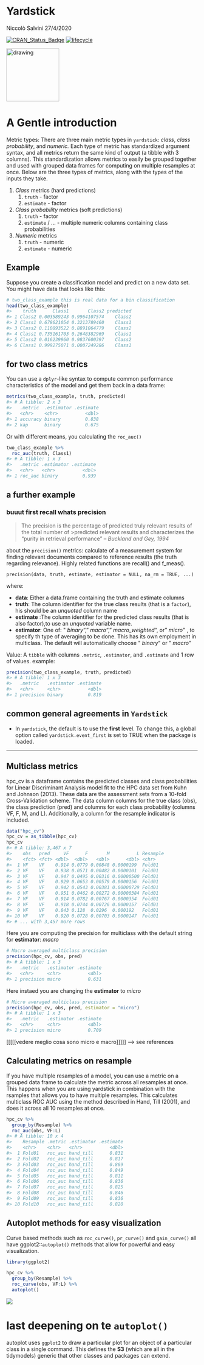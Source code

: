 Yardstick
================
Niccolò Salvini
27/4/2020

[![CRAN\_Status\_Badge](http://www.r-pkg.org/badges/version/yardstick)](https://CRAN.R-project.org/package=yardstick)
[![lifecycle](https://img.shields.io/badge/lifecycle-maturing-blue.svg)](https://www.tidyverse.org/lifecycle/#maturing)

<img src="img/logo.png" alt="drawing" width="139"/>

# A Gentle introduction

Metric types: There are three main metric types in `yardstick`: *class*,
*class probability*, and *numeric.* Each type of metric has standardized
argument syntax, and all metrics return the same kind of output (a
tibble with 3 columns). This standardization allows metrics to easily be
grouped together and used with grouped data frames for computing on
multiple resamples at once. Below are the three types of metrics, along
with the types of the inputs they take.

1.  *Class* metrics (hard predictions)
    1.  `truth` - factor
    2.  `estimate` - factor
2.  *Class probability* metrics (soft predictions)
    1.  `truth` - factor
    2.  `estimate` / … - multiple numeric columns containing class
        probabilities
3.  *Numeric* metrics
    1.  `truth` - numeric
    2.  `estimate` - numeric

## Example

Suppose you create a classification model and predict on a new data set.
You might have data that looks like this:

``` r
# two_class_example this is real data for a bin classification 
head(two_class_example)
#>    truth      Class1       Class2 predicted
#> 1 Class2 0.003589243 0.9964107574    Class2
#> 2 Class1 0.678621054 0.3213789460    Class1
#> 3 Class2 0.110893522 0.8891064779    Class2
#> 4 Class1 0.735161703 0.2648382969    Class1
#> 5 Class2 0.016239960 0.9837600397    Class2
#> 6 Class1 0.999275071 0.0007249286    Class1
```

## for two class metrics

You can use a `dplyr`-like syntax to compute common performance
characteristics of the model and get them back in a data frame:

``` r
metrics(two_class_example, truth, predicted)
#> # A tibble: 2 x 3
#>   .metric  .estimator .estimate
#>   <chr>    <chr>          <dbl>
#> 1 accuracy binary         0.838
#> 2 kap      binary         0.675
```

Or with different means, you calculating the `roc_auc()`

``` r
two_class_example %>%
  roc_auc(truth, Class1)
#> # A tibble: 1 x 3
#>   .metric .estimator .estimate
#>   <chr>   <chr>          <dbl>
#> 1 roc_auc binary         0.939
```

## a further example

### buuut first recall whats precision

> The precision is the percentage of predicted truly relevant results of
> the total number of \>predicted relevant results and characterizes the
> “purity in retrieval performance” – <cite>Buckland and Gey,
> 1994</cite>

about the `precision()` metrics: calculate of a measurement system for
finding relevant documents compared to reference results (the truth
regarding relevance). Highly related functions are recall() and
f\_meas().

`precision(data, truth, estimate, estimator = NULL, na_rm = TRUE, ...)`

where:

  - **data**: Either a data.frame containing the truth and estimate
    columns
  - **truth**: The column identifier for the true class results (that is
    a `factor`), his should be an *unquoted* column name
  - **estimate** :The column identifier for the predicted class results
    (that is also factor),to use an *unquoted* variable name.
  - **estimator**: One of: " *binary*“,” *macro*“,” *macro\_weighted*“,
    or” *micro*" , to specify th type of averaging to be done. This has
    its own employment in multiclass. The default will automatically
    choose " *binary*" or " *macro*"

Value: A `tibble` with columns `.metric`, `.estimator`, and `.estimate`
and 1 row of values. example:

``` r
precision(two_class_example, truth, predicted)
#> # A tibble: 1 x 3
#>   .metric   .estimator .estimate
#>   <chr>     <chr>          <dbl>
#> 1 precision binary         0.819
```

## common general agreements in `Yardstick`

  - In `yardstick`, the default is to use the **first** level. To change
    this, a global option called `yardstick.event_first` is set to TRUE
    when the package is loaded.

-----

## Multiclass metrics

hpc\_cv is a dataframe contains the predicted classes and class
probabilities for Linear Discriminant Analysis model fit to the HPC data
set from Kuhn and Johnson (2013). These data are the assessment sets
from a 10-fold Cross-Validation scheme. The data column columns for the
true class (obs), the class prediction (pred) and columns for each class
probability (columns VF, F, M, and L). Additionally, a column for the
resample indicator is included.

``` r
data("hpc_cv")
hpc_cv = as_tibble(hpc_cv)
hpc_cv
#> # A tibble: 3,467 x 7
#>    obs   pred     VF      F       M          L Resample
#>    <fct> <fct> <dbl>  <dbl>   <dbl>      <dbl> <chr>   
#>  1 VF    VF    0.914 0.0779 0.00848 0.0000199  Fold01  
#>  2 VF    VF    0.938 0.0571 0.00482 0.0000101  Fold01  
#>  3 VF    VF    0.947 0.0495 0.00316 0.00000500 Fold01  
#>  4 VF    VF    0.929 0.0653 0.00579 0.0000156  Fold01  
#>  5 VF    VF    0.942 0.0543 0.00381 0.00000729 Fold01  
#>  6 VF    VF    0.951 0.0462 0.00272 0.00000384 Fold01  
#>  7 VF    VF    0.914 0.0782 0.00767 0.0000354  Fold01  
#>  8 VF    VF    0.918 0.0744 0.00726 0.0000157  Fold01  
#>  9 VF    VF    0.843 0.128  0.0296  0.000192   Fold01  
#> 10 VF    VF    0.920 0.0728 0.00703 0.0000147  Fold01  
#> # ... with 3,457 more rows
```

Here you are computing the precision for multiclass with the default
string for **estimator**: *macro*

``` r
# Macro averaged multiclass precision
precision(hpc_cv, obs, pred)
#> # A tibble: 1 x 3
#>   .metric   .estimator .estimate
#>   <chr>     <chr>          <dbl>
#> 1 precision macro          0.631
```

Here instaed you are changing the **estimator** to *micro*

``` r
# Micro averaged multiclass precision
precision(hpc_cv, obs, pred, estimator = "micro")
#> # A tibble: 1 x 3
#>   .metric   .estimator .estimate
#>   <chr>     <chr>          <dbl>
#> 1 precision micro          0.709
```

\[\[\[\[\[vedere meglio cosa sono micro e macro\]\]\]\]\] —\> see
references

## Calculating metrics on resample

If you have multiple resamples of a model, you can use a metric on a
grouped data frame to calculate the metric across all resamples at once.
This happens when you are using yardstick in combination with the
rsamples that allows you to have multiple resamples. This calculates
multiclass ROC AUC using the method described in Hand, Till (2001), and
does it across all 10 resamples at once.

``` r
hpc_cv %>%
  group_by(Resample) %>%
  roc_auc(obs, VF:L)
#> # A tibble: 10 x 4
#>    Resample .metric .estimator .estimate
#>    <chr>    <chr>   <chr>          <dbl>
#>  1 Fold01   roc_auc hand_till      0.831
#>  2 Fold02   roc_auc hand_till      0.817
#>  3 Fold03   roc_auc hand_till      0.869
#>  4 Fold04   roc_auc hand_till      0.849
#>  5 Fold05   roc_auc hand_till      0.811
#>  6 Fold06   roc_auc hand_till      0.836
#>  7 Fold07   roc_auc hand_till      0.825
#>  8 Fold08   roc_auc hand_till      0.846
#>  9 Fold09   roc_auc hand_till      0.836
#> 10 Fold10   roc_auc hand_till      0.820
```

## Autoplot methods for easy visualization

Curve based methods such as `roc_curve()`, `pr_curve()` and
`gain_curve()` all have ggplot2::`autoplot()` methods that allow for
powerful and easy visualization.

``` r
library(ggplot2)

hpc_cv %>%
  group_by(Resample) %>%
  roc_curve(obs, VF:L) %>%
  autoplot()
```

![](man/figures/README-autoplot-1.png)<!-- -->

# last deepening on te `autoplot()`

autoplot uses `ggplot2` to draw a particular plot for an object of a
particular class in a single command. This defines the **S3** (which are
all in the tidymodels) generic that other classes and packages can
extend.
